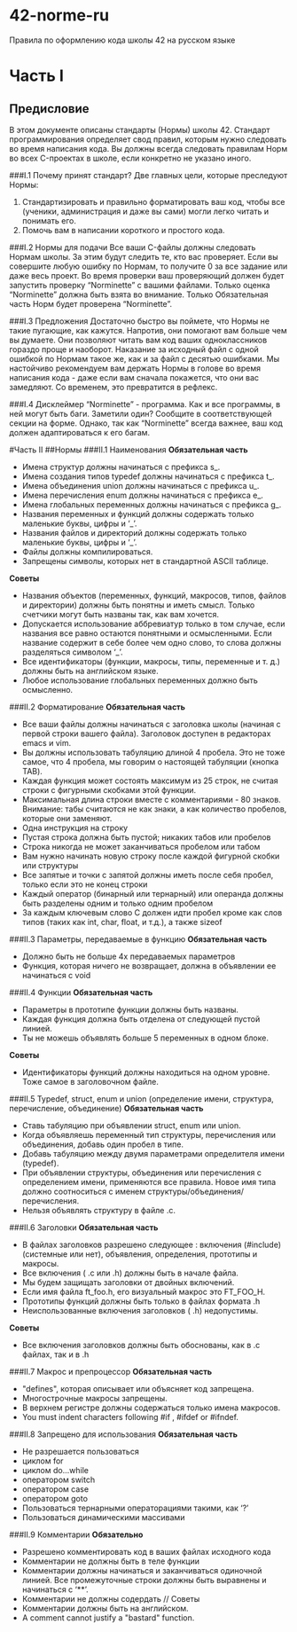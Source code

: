 # 42-norme-ru
Правила по оформлению кода школы 42 на русском языке

# Часть I

## Предисловие
В этом документе описаны стандарты (Нормы) школы 42. Стандарт программирования определяет свод правил, которым нужно следовать во время написания кода. Вы должны всегда следовать правилам Норм во всех C-проектах в школе, если конкретно не указано иного.

###I.1 Почему принят стандарт?
Две главных цели, которые преследуют Нормы: 

1. Стандартизировать и правильно форматировать ваш код, чтобы все (ученики, администрация и даже вы сами) могли легко читать и понимать его. 
2. Помочь вам в написании короткого и простого кода.

###I.2 Нормы для подачи
Все ваши C-файлы должны следовать Нормам школы. За этим будут следить те, кто вас проверяет. Если вы совершите любую ошибку по Нормам, то получите 0 за все задание или даже весь проект. Во время проверки ваш проверяющий должен будет запустить проверку “Norminette” с вашими файлами. Только оценка “Norminette” должна быть взята во внимание. Только Обязательная часть Норм будет проверена “Norminette”.

###I.3 Предложения
Достаточно быстро вы поймете, что Нормы не такие пугающие, как кажутся. Напротив, они помогают вам больше чем вы думаете. Они позволяют читать вам код ваших одноклассников гораздо проще и наоборот. Наказание за исходный файл с одной ошибкой по Нормам такое же, как и за файл с десятью ошибками. Мы настойчиво рекомендуем вам держать Нормы в голове во время написания кода - даже если вам сначала покажется, что они вас замедляют. Со временем, это превратится в рефлекс.

###I.4 Дисклеймер
“Norminette” - программа. Как и все программы, в ней могут быть баги. Заметили один? Сообщите в соответствующей секции на форме. Однако, так как “Norminette” всегда важнее, ваш код должен адаптироваться к его багам.

#Часть II
##Нормы
###II.1 Наименования
**Обязательная часть**

 - Имена структур должны начинаться с префикса s_.
 - Имена создания типов typedef должны начинаться с префикса t_.
 - Имена объединения union должны начинаться с префикса u_.
 - Имена перечисления enum должны начинаться с префикса e_.
 - Имена глобальных переменных должны начинаться с префикса g_.
 - Названия переменных и функций должны содержать только маленькие буквы, цифры и ‘_’.
 - Названия файлов и директорий должны содержать только маленькие буквы, цифры и ‘_’.
 - Файлы должны компилироваться.
 - Запрещены символы, которых нет в стандартной ASCII таблице.

**Советы**

 - Названия объектов (переменных, функций, макросов, типов, файлов и директории) должны быть понятны и иметь смысл. Только счетчики могут быть названы так, как вам хочется.
 - Допускается использование аббревиатур только в том случае, если названия все равно остаются понятными и осмысленными. Если название содержит в себе более чем одно слово, то слова должны разделяться символом ‘_’.
 - Все идентификаторы (функции, макросы, типы, переменные и т. д.) должны быть на английском языке.
 - Любое использование глобальных переменных должно быть осмысленно.

###II.2 Форматирование
**Обязательная часть**

 - Все ваши файлы должны начинаться с заголовка школы (начиная с первой строки вашего файла). Заголовок доступен в редакторах emacs и vim.
 - Вы должны использовать табуляцию длиной 4 пробела. Это не тоже самое, что 4 пробела, мы говорим о настоящей табуляции (кнопка TAB).
 - Каждая функция может состоять максимум из 25 строк, не считая строки с фигурными скобками этой функции.
 - Максимальная длина строки вместе с комментариями - 80 знаков. Внимание: табы считаются не как знаки, а как количество пробелов, которые они заменяют.
 - Одна инструкция на строку
 - Пустая строка должна быть пустой; никаких табов или пробелов
 - Строка никогда не может заканчиваться пробелом или табом
 - Вам нужно начинать новую строку после каждой фигурной скобки или структуры
 - Все запятые и точки с запятой должны иметь после себя пробел, только если это не конец строки
 - Каждый оператор (бинарный или тернарный) или операнда должны быть разделены одним и только одним пробелом
 - За каждым ключевым слово С должен идти пробел кроме как слов типов (таких как int, char, float, и т.д.), а также sizeof

###II.3 Параметры, передаваемые в функцию
**Обязательная часть**

 - Должно быть не больше 4х передаваемых параметров
 - Функция, которая ничего не возвращает, должна в объявлении ее начинаться с void

###II.4 Функции
**Обязательная часть**

 - Параметры в прототипе функции должны быть названы.
 - Каждая функция должна быть отделена от следующей пустой линией.
 - Ты не можешь объявлять больше 5 переменных в одном блоке.

**Советы**

 - Идентификаторы функций должны находиться на одном уровне. Тоже самое в заголовочном файле.

###II.5 Typedef, struct, enum и union (определение имени, структура, перечисление, объединение)
**Обязательная часть**

- Ставь табуляцию при объявлении  struct, enum или union.
- Когда объявляешь переменный тип структуры, перечисления или объединения, добавь один пробел в типе.
 - Добавь табуляцию между двумя параметрами определителя имени (typedef).
 - При объявлении структуры, объединения или перечисления с определением имени, применяются все правила. Новое имя типа должно соотноситься с именем структуры/объединения/перечисления.
 - Нельзя объявлять структуру в файле .с.

###II.6 Заголовки
**Обязательная часть**

 - В файлах заголовков разрешено следующее :  включения (#include) (системные или нет), объявления, определения, прототипы и макросы.
 - Все включения ( .c или .h)  должны быть в начале файла.
 - Мы будем защищать заголовки от двойных включений. 
 - Если имя файла ft_foo.h, его визуальный макрос это FT_FOO_H.
 - Прототипы функций должны быть только в файлах формата .h
 - Неиспользованные включения заголовков ( .h) недопустимы.

**Советы**
 - Все включения заголовков должны быть обоснованы, как в .c  файлах, так и в .h

###II.7 Макрос и препроцессор
**Обязательная часть**

 - "defines", которая описывает или объясняет код запрещена.
 - Многострочные макросы запрещены.
 - В верхнем регистре должны содержаться только имена макросов.
 - You must indent characters following #if , #ifdef or #ifndef.

###II.8 Запрещено для использования
**Обязательная часть**

- Не разрешается пользоваться
 - циклом for
 - циклом do...while
 - оператором switch
 - оператором case
 - оператором goto
- Пользоваться тернарными операторациями такими, как ‘?’
- Пользоваться динамическими массивами


###II.9 Комментарии
**Обязательно**

- Разрешено комментировать код в ваших файлах исходного кода
- Комментарии не должны быть в теле функции
- Комментарии должны начинаться и заканчиваться одиночной линией. Все промежуточные строки должны быть выравнены и начинаться с ‘**’.
- Комментарии не должны содердать //
Советы
- Комментарии должны быть на английском.
- A comment cannot justify a "bastard" function.
